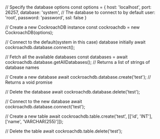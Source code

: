 
// Specify the database options
const options = {
    host: 'localhost',
    port: 26257,
    database: 'system', // The database to connect to by default
    user: 'root',
    password: 'password',
    ssl: false
}

// Create a new CockroachDB instance
const cockroachdb = new CockroachDB(options);

// Connect to the default(system in this case) database initially
await cockroachdb.database.connect();

// Fetch all the available databases
const databases = await cockroachdb.database.getAllDatabases(); // Returns a list of strings of database names

// Create a new database
await cockroachdb.database.create('test'); // Returns a void promise

// Delete the database
await cockroachdb.database.delete('test'); 

// Connect to the new database 
await cockroachdb.database.connect('test');

// Create a new table
await cockroachdb.table.create('test', [['id', 'INT'], ['name', 'VARCHAR(255)']]);

// Delete the table
await cockroachdb.table.delete('test');

